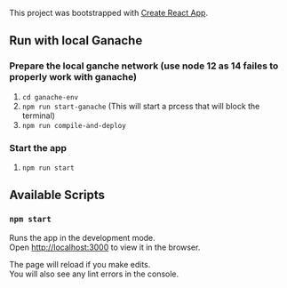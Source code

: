 This project was bootstrapped with [Create React App](https://github.com/facebook/create-react-app).

## Run with local Ganache
### Prepare the local ganche network (use node 12 as 14 failes to properly work with ganache)
1. `cd ganache-env`
2. `npm run start-ganache` (This will start a prcess that will block the terminal)
3. `npm run compile-and-deploy`
### Start the app
1. `npm run start`



## Available Scripts

### `npm start`

Runs the app in the development mode.<br />
Open [http://localhost:3000](http://localhost:3000) to view it in the browser.

The page will reload if you make edits.<br />
You will also see any lint errors in the console.